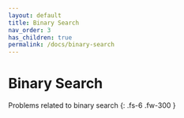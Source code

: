 ```yaml
---
layout: default
title: Binary Search
nav_order: 3
has_children: true
permalink: /docs/binary-search
---
```


# Binary Search

Problems related to binary search
{: .fs-6 .fw-300 }
